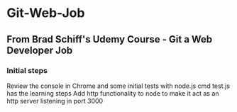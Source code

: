 # Git-Web-Job
## From Brad Schiff's Udemy Course - Git a Web Developer Job
### Initial steps
Review the console in Chrome and some initial tests with node.js cmd
test.js has the learning steps
Add http functionality to node to make it act as an http server listening in port 3000
